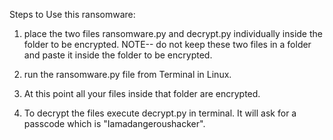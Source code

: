 Steps to Use this ransomware:
1. place the two files ransomware.py and decrypt.py individually inside the folder to be encrypted. 
NOTE-- do not keep these two files in a folder and paste it inside the folder to be encrypted.

2. run the ransomware.py file from Terminal in Linux.
3. At this point all your files inside that folder are encrypted.
4. To decrypt the files execute decrypt.py in terminal. It will ask for a passcode which is "Iamadangeroushacker".